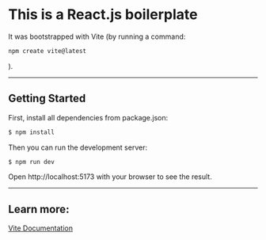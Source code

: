 # This is a React.js boilerplate

It was bootstrapped with Vite (by running a command:

```bash
npm create vite@latest
```

).

---

## Getting Started

First, install all dependencies from package.json:

```bash
$ npm install
```

Then you can run the development server:

```bash
$ npm run dev
```

Open http://localhost:5173 with your browser to see the result.

---

## Learn more:

[Vite Documentation](https://vitejs.dev/guide/)
